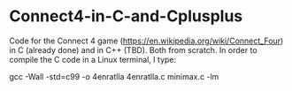 # Connect4-in-C-and-Cplusplus
Code for the Connect 4 game (https://en.wikipedia.org/wiki/Connect_Four) in C (already done) and in C++ (TBD). Both from scratch.
In order to compile the C code in a Linux terminal, I type:

gcc -Wall -std=c99 -o 4enratlla 4enratlla.c minimax.c -lm
